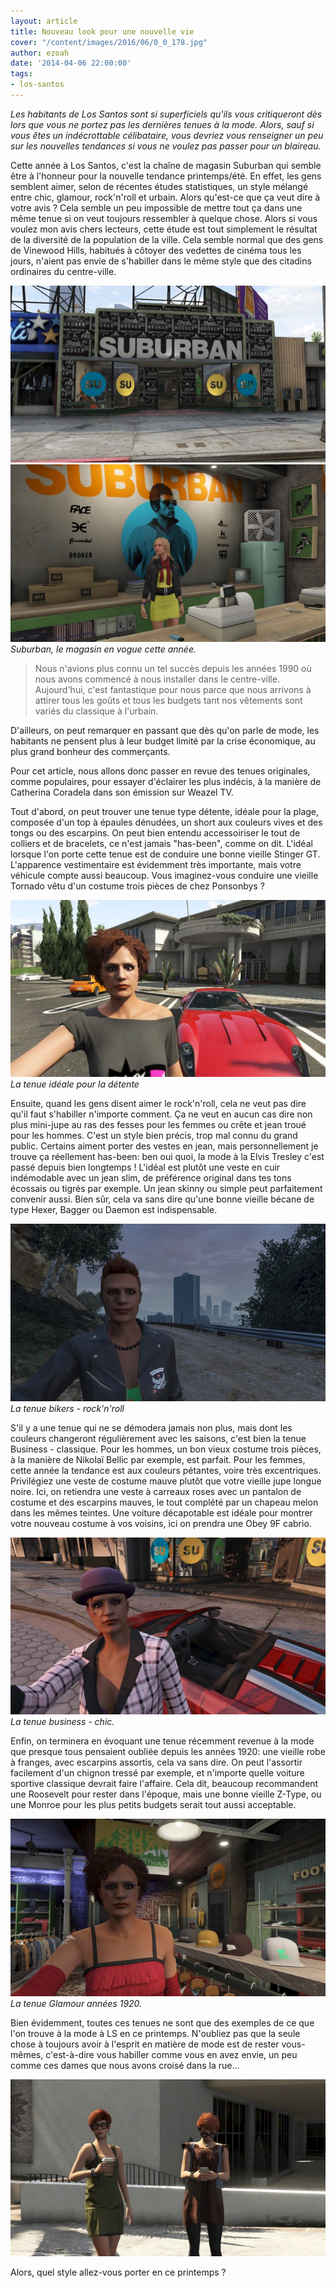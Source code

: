 ```yaml
---
layout: article
title: Nouveau look pour une nouvelle vie
cover: "/content/images/2016/06/0_0_178.jpg"
author: ezoah
date: '2014-04-06 22:00:00'
tags:
- los-santos
---
```


_Les habitants de Los Santos sont si superficiels qu'ils vous critiqueront dès lors que vous ne portez pas les dernières tenues à la mode. Alors, sauf si vous êtes un indécrottable célibataire, vous devriez vous renseigner un peu sur les nouvelles tendances si vous ne voulez pas passer pour un blaireau._

Cette année à Los Santos, c'est la chaîne de magasin Suburban qui semble être à l'honneur pour la nouvelle tendance printemps/été. En effet, les gens semblent aimer, selon de récentes études statistiques, un style mélangé entre chic, glamour, rock'n'roll et urbain. Alors qu'est-ce que ça veut dire à votre avis ? Cela semble un peu impossible de mettre tout ça dans une même tenue si on veut toujours ressembler à quelque chose. Alors si vous voulez mon avis chers lecteurs, cette étude est tout simplement le résultat de la diversité de la population de la ville. Cela semble normal que des gens de Vinewood Hills, habitués à côtoyer des vedettes de cinéma tous les jours, n'aient pas envie de s'habiller dans le même style que des citadins ordinaires du centre-ville.

![](/content/images/2016/06/0_0_178.jpg)
![Suburban, le magasin en vogue cette année.](/content/images/2016/06/0_0_179.jpg)
_Suburban, le magasin en vogue cette année._

> Nous n'avions plus connu un tel succès depuis les années 1990 où nous avons commencé à nous installer dans le centre-ville. Aujourd'hui, c'est fantastique pour nous parce que nous arrivons à attirer tous les goûts et tous les budgets tant nos vêtements sont variés du classique à l'urbain.

D'ailleurs, on peut remarquer en passant que dès qu'on parle de mode, les habitants ne pensent plus à leur budget limité par la crise économique, au plus grand bonheur des commerçants.

Pour cet article, nous allons donc passer en revue des tenues originales, comme populaires, pour essayer d'éclairer les plus indécis, à la manière de Catherina Coradela dans son émission sur Weazel TV.

Tout d'abord, on peut trouver une tenue type détente, idéale pour la plage, composée d'un top à épaules dénudées, un short aux couleurs vives et des tongs ou des escarpins. On peut bien entendu accessoiriser le tout de colliers et de bracelets, ce n'est jamais "has-been", comme on dit. L'idéal lorsque l'on porte cette tenue est de conduire une bonne vieille Stinger GT. L'apparence vestimentaire est évidemment très importante, mais votre véhicule compte aussi beaucoup. Vous imaginez-vous conduire une vieille Tornado vêtu d'un costume trois pièces de chez Ponsonbys ?

![La tenue idéale pour la détente](/content/images/2016/06/0_0_180.jpg)
_La tenue idéale pour la détente_

Ensuite, quand les gens disent aimer le rock'n'roll, cela ne veut pas dire qu'il faut s'habiller n'importe comment. Ça ne veut en aucun cas dire non plus mini-jupe au ras des fesses pour les femmes ou crête et jean troué pour les hommes. C'est un style bien précis, trop mal connu du grand public. Certains aiment porter des vestes en jean, mais personnellement je trouve ça réellement has-been: ben oui quoi, la mode à la Elvis Tresley c'est passé depuis bien longtemps ! L'idéal est plutôt une veste en cuir indémodable avec un jean slim, de préférence original dans tes tons écossais ou tigrés par exemple. Un jean skinny ou simple peut parfaitement convenir aussi. Bien sûr, cela va sans dire qu'une bonne vieille bécane de type Hexer, Bagger ou Daemon est indispensable.

![La tenue bikers - rock'n'roll](/content/images/2016/06/0_0_181.jpg)
_La tenue bikers - rock'n'roll_

S'il y a une tenue qui ne se démodera jamais non plus, mais dont les couleurs changeront régulièrement avec les saisons, c'est bien la tenue Business - classique. Pour les hommes, un bon vieux costume trois pièces, à la manière de Nikolaï Bellic par exemple, est parfait. Pour les femmes, cette année la tendance est aux couleurs pétantes, voire très excentriques. Privilégiez une veste de costume mauve plutôt que votre vieille jupe longue noire. Ici, on retiendra une veste à carreaux roses avec un pantalon de costume et des escarpins mauves, le tout complété par un chapeau melon dans les mêmes teintes. Une voiture décapotable est idéale pour montrer votre nouveau costume à vos voisins, ici on prendra une Obey 9F cabrio.

![La tenue business - chic.](/content/images/2016/06/0_0_182.jpg)
_La tenue business - chic._

Enfin, on terminera en évoquant une tenue récemment revenue à la mode que presque tous pensaient oubliée depuis les années 1920: une vieille robe à franges, avec escarpins assortis, cela va sans dire. On peut l'assortir facilement d'un chignon tressé par exemple, et n'importe quelle voiture sportive classique devrait faire l'affaire. Cela dit, beaucoup recommandent une Roosevelt pour rester dans l'époque, mais une bonne vieille Z-Type, ou une Monroe pour les plus petits budgets serait tout aussi acceptable.

![La tenue Glamour années 1920.](/content/images/2016/06/0_0_183.jpg)
_La tenue Glamour années 1920._

Bien évidemment, toutes ces tenues ne sont que des exemples de ce que l'on trouve à la mode à LS en ce printemps. N'oubliez pas que la seule chose à toujours avoir à l'esprit en matière de mode est de rester vous-mêmes, c'est-à-dire vous habiller comme vous en avez envie, un peu comme ces dames que nous avons croisé dans la rue...

![](/content/images/2016/06/0_0_184.jpg)

Alors, quel style allez-vous porter en ce printemps ?

<!--kg-card-end: markdown-->
